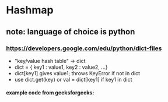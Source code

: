 # Hashmap

## **note: language of choice is python**

### https://developers.google.com/edu/python/dict-files

- "key/value hash table" -> dict
- dict = { key1 : value1, key2 : value2, ...}
- dict[key1] gives value1; throws KeyError if not in dict
- use dict.get(key) or val = dict[key1] if key1 in dict

#### example code from geeksforgeeks:


